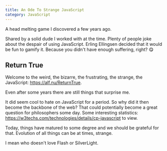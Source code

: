 ```yaml
---
title: An Ode To Strange JavaScript
category: JavaScript
---
```


A head melting game I discovered a few years ago.

Shared by a solid dude I worked with at the time. Plenty of people joke about the despair of using JavaScript. Erling
Ellingsen decided that it would be fun to gamify it. Because you didn't have enough suffering, right? 😋

## Return True

Welcome to the weird, the bizarre, the frustrating, the strange, the JavaScript: <https://alf.nu/ReturnTrue>.

Even after some years there are still things that surprise me.

It did seem cool to hate on JavaScript for a period. So why did it then become the backbone of the web? That could
potentially become a great question for philosophers some day. Some interesting statistics:
<https://w3techs.com/technologies/details/cp-javascript> to view.

Today, things have matured to some degree and we should be grateful for that. Evolution of all things can be at times,
strange.

I mean who doesn't love Flash or SilverLight.
